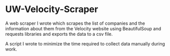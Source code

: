 # UW-Velocity-Scraper
A web scraper I wrote which scrapes the list of companies and the information about them from the Velocity website using BeautifulSoup and requests libraries and exports the data to a csv file.

A script I wrote to minimize the time required to collect data manually during work.
